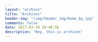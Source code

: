 ```yaml
---
layout: "archive"
title: "Archives"
header-img: "/img/header_img/home_bg.jpg"
comments: false
date: 2017-03-20 20:49:56
description: "Hey, this is archives"
---
```


